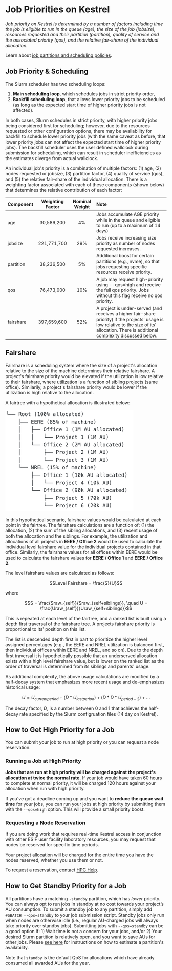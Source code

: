 # Job Priorities on Kestrel
*Job priority on Kestrel is determined by a number of factors including time the job is eligible to run in the queue (age),
the size of the job (jobsize), resources requested and their partition (partition), quality of service and the 
associated priority (qos), and the relative fair-share of the individual allocation.*

Learn about [job partitions and scheduling policies](./index.md).

## Job Priority & Scheduling

The Slurm scheduler has two scheduling loops: 

1. **Main scheduling loop**, which schedules jobs in strict priority order, 
2. **Backfill scheduling loop**, that allows lower priority jobs to be scheduled (as long as the expected start time of higher priority jobs is not affected).  

In both cases, Slurm schedules in strict priority, with higher priority jobs being considered first for scheduling; however, due to the resources requested or other configuration options, there may be availability for backfill to schedule lower priority jobs (with the same caveat as before, that lower priority jobs can not affect the expected start time of higher priority jobs).  The backfill scheduler uses the user defined wallclock during submission for scheduling, which can result in scheduler inefficiencies as the estimates diverge from actual wallclock.

An individual job's priority is a combination of multiple factors: (1) age, (2) nodes requested or jobsize, (3) partition
factor, (4) quality of service (qos), and (5) the relative fair-share of the individual allocation.  There is a weighting
factor associated with each of these components (shown below) that determines the relative contribution of each factor:

| Component | Weighting Factor | Nominal Weight| Note |
| :---| :---: | :---: | :--- | 
| age | 30,589,200 |4% | Jobs accumulate AGE priority while in the queue and eligible to run (up to a maximum of 14 days) |
| jobsize | 221,771,700 | 29%| Jobs receive increasing size priority as number of nodes requested increases.
| partition | 38,236,500 | 5% | Additional boost for certain partitions (e.g., nvme), so that jobs requesting specific resources receive priority.|
| qos | 76,473,000 | 10%| A job may request high-priority using --qos=high and receive the full qos priority.  Jobs without this flag receive no qos priority.
| fairshare| 397,659,600 | 52% |  A project is under-served (and receives a higher fair-share priority) if the projects' usage is low relative to the size of its' allocation.  There is additional complexity discussed below.|

## Fairshare

Fairshare is a scheduling system where the size of a project's allocation relative to the size of the machine determines their relative fairshare.  A project's fairshare priority would be elevated if the utilization is low relative to their fairshare, where utilization is a function of sibling projects (same office).  Similarily, a project's fairshare priority would be lower if the utilization is high relative to the allocation.  

A fairtree with a hypothetical allocation is illustrated below:

<img src="../../../../../assets/images/Slurm/Fairtree.png" width="400">

In this hypothetical scenario, fairshare values would be calculated at each point in the fairtree.  The fairshare calculations are a function of: (1) the allocation, (2) the sum of the sibling allocations, and (3) recent usage of both the allocation and the siblings.  For example, the utilization and allocations of all projects in **EERE / Office 2** would be used to calculate the individual level fairshare value for the individual projects contained in that office.  Similarly, the fairshare values for all offices within EERE would be used to calculate the fairshare values for **EERE / Office 1** and **EERE / Office 2**.

The level fairshare values are calculated as follows:

$$Level Fairshare = \frac{S}{U}$$

where 

$$S = \frac{Sraw_{self}}{Sraw_{self+siblings}}, \quad U = \frac{Uraw_{self}}{Uraw_{self+siblings}}$$

This is repeated at each level of the fairtree, and a ranked list is built using a depth first traversal of the fairshare tree.  A projects fairshare priority is proportional to its' position on this list.  

The list is descended depth first in part to prioritize the higher level assigned percentages (e.g.,  the EERE and NREL utilization is balanced first, then individual offices within EERE and NREL, and so on).  Due to the depth first traversal it is hypothetically possible that an underserved allocation exists with a high level fairshare value, but is lower on the ranked list as the order of traversal is determined from its siblings and parents' usage.   

As additional complexity, the above usage calculations are modified by a half-decay system that emphasizes more recent usage and de-emphasizes historical usage:

$$ U = U_{currentperiod} + ( D * U_{lastperiod}) + (D * D * U_{period-2}) + ...$$

The decay factor, *D*, is a number between 0 and 1 that achieves the half-decay rate specified by the Slurm configruation files (14 day on Kestrel).


## How to Get High Priority for a Job
You can submit your job to run at high priority or you can request a node reservation.

### Running a Job at High Priority 
**Jobs that are run at high priority will be charged against the project's allocation at twice the normal rate.** If your job would have taken 60 hours to complete at normal priority, it will be charged 120 hours against your allocation when run with high priority.

If you've got a deadline coming up and you want to **reduce the queue wait time** for your jobs, you can run your jobs at high priority by submitting them with the ```--qos=high``` option. This will provide a small priority boost.

### Requesting a Node Reservation
If you are doing work that requires real-time Kestrel access in conjunction with other ESIF user facility laboratory resources, you may request that nodes be reserved for specific time periods.

Your project allocation will be charged for the entire time you have the nodes reserved, whether you use them or not.

To request a reservation, contact [HPC Help](mailto://hpc-help@nrel.gov).

## How to Get Standby Priority for a Job

All partitions have a matching `-standby` partition, which has *lower* priority. You can always opt to run jobs in standby at no cost towards your project’s AU consumption. To submit a standby job to any partition, simply add `#SBATCH --qos=standby` to your job submission script. Standby jobs only run when nodes are otherwise idle (i.e., regular AU-charged jobs will always take priority over standby jobs). Submitting jobs with `--qos=standby` can be a good option if: 
    1) Wait time is not a concern for your jobs, and/or
    2) Your desired Slurm partition is relatively open, and you want to save AUs for other jobs. Please [see here](../../../Slurm/monitor_and_control.md#sinfo) for instructions on how to estimate a partition's availability.

Note that `standby` is the default QoS for allocations which have already consumed all awarded AUs for the year.

